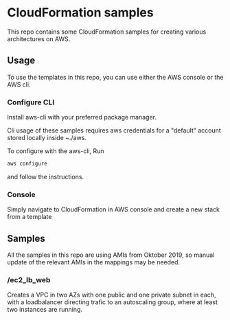 # CloudFormation samples

This repo contains some CloudFormation samples for creating various architectures on AWS.

## Usage

To use the templates in this repo, you can use either the AWS console or the AWS cli.

### Configure CLI

Install aws-cli with your preferred package manager.

Cli usage of these samples requires aws credentials for a "default" account stored locally inside ~./aws.

To configure with the aws-cli, Run

```bash
aws configure
```

and follow the instructions.

### Console

Simply navigate to CloudFormation in AWS console and create a new stack from a template

## Samples

All the samples in this repo are using AMIs from Oktober 2019, so manual update of the relevant AMIs in the mappings may be needed.

### /ec2_lb_web

Creates a VPC in two AZs with one public and one private subnet in each, with a loadbalancer directing trafic to an autoscaling group, where at least two instances are running.
